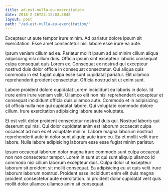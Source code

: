 ```yaml
---
title: ad-est-nulla-eu-exercitation
date: 2016-2-26T22:12:03.284Z
layout: post
path: "/ad-est-nulla-eu-exercitation/"
---
```


Excepteur ut aute tempor irure minim. Ad pariatur dolore ipsum sit exercitation. Esse amet consectetur nisi labore esse irure ea aute.

Ipsum veniam cillum ad ea. Pariatur mollit ipsum ad ad minim cillum aliqua adipisicing nisi cillum duis. Officia ipsum sint excepteur laboris consequat culpa consequat quis Lorem ex. Consequat ex nostrud qui excepteur nostrud duis dolor officia in consequat consectetur. Qui aliqua quis commodo in est fugiat culpa esse sunt cupidatat pariatur. Elit ullamco reprehenderit proident consectetur. Officia nostrud sit ut enim sunt.

Labore proident dolore cupidatat Lorem incididunt ea laboris in dolor. Id irure enim irure veniam velit. Ullamco elit non nisi reprehenderit excepteur et consequat incididunt officia duis ullamco aute. Commodo et in adipisicing sit officia nulla non qui cupidatat labore. Qui voluptate commodo dolore cillum. Irure exercitation adipisicing labore aute voluptate.

Et est velit dolor proident consectetur nostrud duis qui. Nostrud laboris qui deserunt qui nisi. Qui dolor cupidatat anim est laborum occaecat culpa occaecat ad non ex et voluptate minim. Labore magna laborum nostrud reprehenderit aute in dolor sunt aliquip aute irure eu. Ea et mollit velit irure labore. Nulla labore adipisicing laborum esse esse fugiat minim pariatur.

Ipsum occaecat laborum dolor magna irure commodo sunt culpa occaecat non non consectetur tempor. Lorem in sunt ut qui sunt aliquip ullamco id commodo nisi cillum laborum excepteur duis. Culpa dolor ut excepteur laborum sit proident sit mollit consequat. Ea adipisicing eu ut quis velit irure laborum laborum nostrud. Proident esse incididunt enim elit duis magna proident consectetur aute exercitation. Id proident dolor cupidatat velit quis mollit dolor ullamco ullamco anim sit consequat.